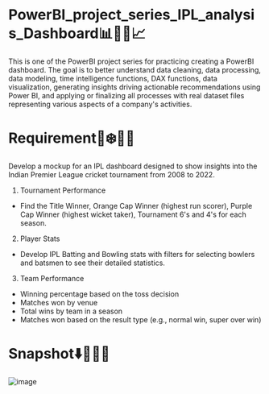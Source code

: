 # PowerBI_project_series_IPL_analysis_Dashboard📊🎨✨📈
This is one of the PowerBI project series for practicing creating a PowerBI dashboard.
The goal is to better understand data cleaning, data processing, data modeling, time intelligence functions, DAX functions, data visualization, generating insights driving actionable recommendations using Power BI, and applying or finalizing all processes with real dataset files representing various aspects of a company's activities.

# Requirement🍁❄️🍂😍
Develop a mockup for an IPL dashboard designed to show insights into the Indian Premier League cricket tournament from 2008 to 2022. 
1. Tournament Performance
 - Find the Title Winner, Orange Cap Winner (highest run scorer), Purple Cap Winner (highest wicket taker), Tournament 6's and 4's for each season.
2. Player Stats
 - Develop IPL Batting and Bowling stats with filters for selecting bowlers and batsmen to see their detailed statistics.
3. Team Performance
 - Winning percentage based on the toss decision
 - Matches won by venue
 - Total wins by team in a season
 - Matches won based on the result type (e.g., normal win, super over win)

# Snapshot⬇️📌📄📸
![image](https://github.com/Yhongpawee/Practice_PowerBI_project__IPL_analysis_Dashboard/assets/158539900/5cdac4d3-62d6-4b0d-9c3e-726277cb9d3b)







 
